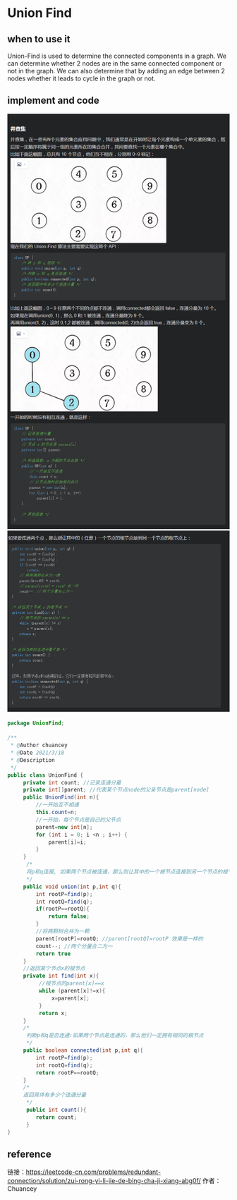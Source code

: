 # Union Find

## when to use it

Union-Find is used to determine the connected components in a graph. We can determine whether 2 nodes are in the same connected component or not in the graph. We can also determine that by adding an edge between 2 nodes whether it leads to cycle in the graph or not.

## implement and code

![61](../../Image/61.png)
![62](../../Image/62.png)

```java
package UnionFind;

/**
 * @Author chuancey
 * @Date 2021/3/18
 * @Description
 */
public class UnionFind {
     private int count; //记录连通分量
     private int[]parent; //代表某个节点node的父亲节点是parent[node]
     public UnionFind(int n){
         //一开始互不相通
         this.count=n;
         //一开始，每个节点是自己的父节点
         parent=new int[n];
         for (int i = 0; i <n ; i++) {
             parent[i]=i;
         }
     }
      /*
      将p和q连接, 如果两个节点被连通，那么则让其中的一个根节点连接到另一个节点的根节点上
      */
     public void union(int p,int q){
         int rootP=find(p);
         int rootQ=find(q);
         if(rootP==rootQ){
             return false;
         }
         //将两颗树合并为一颗
         parent[rootP]=rootQ; //parent[rootQ]=rootP 效果是一样的
         count--; //两个分量合二为一
         return true
     }
     //返回某个节点x的根节点
     private int find(int x){
          //根节点的parent[x]==x
          while (parent[x]!=x){
              x=parent[x];
          }
          return x;
     }
     /*
      判断p和q是否连通:如果两个节点是连通的，那么他们一定拥有相同的根节点
      */
     public boolean connected(int p,int q){
         int rootP=find(p);
         int rootQ=find(q);
         return rootP==rootQ;
     }
     /*
     返回具体有多少个连通分量
      */
      public int count(){
         return count;
      }
}
```

## reference

链接：https://leetcode-cn.com/problems/redundant-connection/solution/zui-rong-yi-li-jie-de-bing-cha-ji-xiang-abg0f/
作者：Chuancey